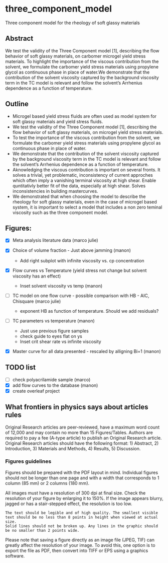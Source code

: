 # three_component_model

Three component model for the rheology of soft glassy materials

## Abstract
 
We test the validity of the Three Component model [1], describing the flow behavior of soft glassy materials, on carbomer microgel yield stress materials. To highlight the importance of the viscous contribution from the solvent, we formulate the carbomer yield stress materials using propylene glycol as continuous phase in place of water.We demonstrate that the contribution of the solvent viscosity captured by the background viscosity term in the TC model is relevant and follow the solvent’s Arrhenius dependence as a function of temperature.

## Outline

* Microgel based yield stress fluids are often used as model system for soft glassy materials and yield stress fluids.
* We test the validity of the Three Component model [1], describing the flow behavior of soft glassy materials, on microgel yield stress materials. 
* To test the importance of the viscous contribution from the solvent, we formulate the carbomer yield stress materials using propylene glycol as continuous phase in place of water. 
* We demonstrate that the contribution of the solvent viscosity captured by the background viscosity term in the TC model is relevant and follow the solvent’s Arrhenius dependence as a function of temperature.
* Aknowledging the viscous contribution is important on several fronts. It solves a trivial, yet problematic, inconsistency of current approches which often imply a vanishing terminal viscosity at high shear. Enable quntitativly better fit of the data, especially at high shear. Solves inconsistencies in building mastercurves.
* We demonstrated that when choosing the model to describe the rheology for soft glassy materials, even in the case of microgel based system, it is important to select a model that includes a non zero teminal viscosity such as the three component model.   

## Figures:

- [x] Meta analysis literature data (marco julie) 

- [x] Choice of volume fraction - Just above jamming (manon)
    * Add right subplot with infinite viscosity vs. cp concentration
    
- [x] Flow curves vs Temperature (yield stress not change but solvent viscosity has an effect) 
    * Inset solvent viscosity vs temp (manon)

- [ ] TC model on one flow curve - possible comparison with HB - AIC, Chisquare (marco julie)
    * exponent HB as function of temperature. Should we add residuals? 

- [ ] TC parameters vs temperature (manon)
    * Just use previous figure samples
    * check guide to eyes flat on ys
    * Inset crit shear rate vs infinite viscosity

- [x] Master curve for all data presented - rescaled by alligning Bi=1 (manon)

## TODO list 
- [ ] check polyacrilamide sample (marco)
- [x] add flow curves to the database (manon) 
- [x] create overleaf project

## What frontiers in physics says about articles rules 

Original Research articles are peer-reviewed, have a maximum word count of 12,000 and may contain no more than 15 Figures/Tables. Authors are required to pay a fee (A-type article) to publish an Original Research article. Original Research articles should have the following format: 1) Abstract, 2) Introduction, 3) Materials and Methods, 4) Results, 5) Discussion. 

### Figures guidelines

Figures should be prepared with the PDF layout in mind. Individual figures should not be longer than one page and with a width that corresponds to 1 column (85 mm) or 2 columns (180 mm).

All images must have a resolution of 300 dpi at final size. Check the resolution of your figure by enlarging it to 150%. If the image appears blurry, jagged or has a stair-stepped effect, the resolution is too low.

    The text should be legible and of high quality. The smallest visible text should be no less than 8 points in height when viewed at actual size.
    Solid lines should not be broken up. Any lines in the graphic should be no smaller than 2 points wide.

Please note that saving a figure directly as an image file (JPEG, TIF) can greatly affect the resolution of your image. To avoid this, one option is to export the file as PDF, then convert into TIFF or EPS using a graphics software.
